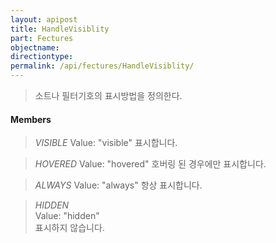 ```yaml
---
layout: apipost
title: HandleVisiblity
part: Fectures
objectname: 
directiontype: 
permalink: /api/fectures/HandleVisiblity/
---
```



> 소트나 필터기호의 표시방법을 정의한다.

#### Members

> *VISIBLE*
> Value: "visible" 
> 표시합니다.                                 

> *HOVERED*
> Value: "hovered" 
> 호버링 된 경우에만 표시합니다.                                 

> *ALWAYS*
> Value: "always" 
> 항상 표시합니다.                                 

> *HIDDEN*  
> Value: "hidden"  
> 표시하지 않습니다.                          
